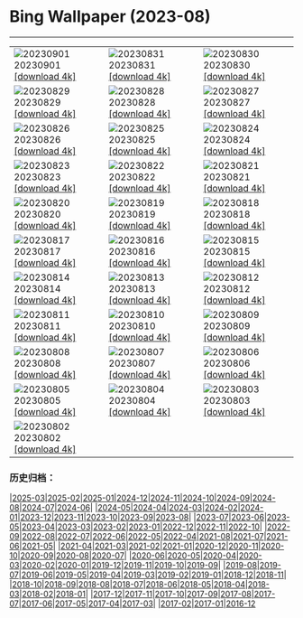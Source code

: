 # Bing Wallpaper (2023-08)
**************

<table><tr><td><img class="wallpaper" src="https://www.bing.com/th?id=OHR.TurkeyTailMush_EN-GB2359636986_1920x1080.jpg" alt="20230901"> 20230901 <a href="https://www.bing.com/th?id=OHR.TurkeyTailMush_EN-GB2359636986_UHD.jpg">[download 4k]</a></td><td><img class="wallpaper" src="https://www.bing.com/th?id=OHR.IronwoodCactus_EN-GB2435607805_1920x1080.jpg" alt="20230831"> 20230831 <a href="https://www.bing.com/th?id=OHR.IronwoodCactus_EN-GB2435607805_UHD.jpg">[download 4k]</a></td><td><img class="wallpaper" src="https://www.bing.com/th?id=OHR.NingalooShark_EN-GB2488880393_1920x1080.jpg" alt="20230830"> 20230830 <a href="https://www.bing.com/th?id=OHR.NingalooShark_EN-GB2488880393_UHD.jpg">[download 4k]</a></td></tr><tr><td><img class="wallpaper" src="https://www.bing.com/th?id=OHR.MangrovePark_EN-GB9980790677_1920x1080.jpg" alt="20230829"> 20230829 <a href="https://www.bing.com/th?id=OHR.MangrovePark_EN-GB9980790677_UHD.jpg">[download 4k]</a></td><td><img class="wallpaper" src="https://www.bing.com/th?id=OHR.DubrovnikHarbor_EN-GB2595523896_1920x1080.jpg" alt="20230828"> 20230828 <a href="https://www.bing.com/th?id=OHR.DubrovnikHarbor_EN-GB2595523896_UHD.jpg">[download 4k]</a></td><td><img class="wallpaper" src="https://www.bing.com/th?id=OHR.NottingHillCarnivalUK_EN-GB4084408815_1920x1080.jpg" alt="20230827"> 20230827 <a href="https://www.bing.com/th?id=OHR.NottingHillCarnivalUK_EN-GB4084408815_UHD.jpg">[download 4k]</a></td></tr><tr><td><img class="wallpaper" src="https://www.bing.com/th?id=OHR.MuseumIsland_EN-GB2659579604_1920x1080.jpg" alt="20230826"> 20230826 <a href="https://www.bing.com/th?id=OHR.MuseumIsland_EN-GB2659579604_UHD.jpg">[download 4k]</a></td><td><img class="wallpaper" src="https://www.bing.com/th?id=OHR.YellowstoneFalls_EN-GB2715423091_1920x1080.jpg" alt="20230825"> 20230825 <a href="https://www.bing.com/th?id=OHR.YellowstoneFalls_EN-GB2715423091_UHD.jpg">[download 4k]</a></td><td><img class="wallpaper" src="https://www.bing.com/th?id=OHR.SharkFinCove_EN-GB1405629426_1920x1080.jpg" alt="20230824"> 20230824 <a href="https://www.bing.com/th?id=OHR.SharkFinCove_EN-GB1405629426_UHD.jpg">[download 4k]</a></td></tr><tr><td><img class="wallpaper" src="https://www.bing.com/th?id=OHR.SkogafossWaterfall_EN-GB8609831067_1920x1080.jpg" alt="20230823"> 20230823 <a href="https://www.bing.com/th?id=OHR.SkogafossWaterfall_EN-GB8609831067_UHD.jpg">[download 4k]</a></td><td><img class="wallpaper" src="https://www.bing.com/th?id=OHR.TunisiaAmphitheatre_EN-GB8662535269_1920x1080.jpg" alt="20230822"> 20230822 <a href="https://www.bing.com/th?id=OHR.TunisiaAmphitheatre_EN-GB8662535269_UHD.jpg">[download 4k]</a></td><td><img class="wallpaper" src="https://www.bing.com/th?id=OHR.CotswoldEngland_EN-GB8705579866_1920x1080.jpg" alt="20230821"> 20230821 <a href="https://www.bing.com/th?id=OHR.CotswoldEngland_EN-GB8705579866_UHD.jpg">[download 4k]</a></td></tr><tr><td><img class="wallpaper" src="https://www.bing.com/th?id=OHR.StartPointLight_EN-GB8752172309_1920x1080.jpg" alt="20230820"> 20230820 <a href="https://www.bing.com/th?id=OHR.StartPointLight_EN-GB8752172309_UHD.jpg">[download 4k]</a></td><td><img class="wallpaper" src="https://www.bing.com/th?id=OHR.CameraSquirrel_EN-GB8816985093_1920x1080.jpg" alt="20230819"> 20230819 <a href="https://www.bing.com/th?id=OHR.CameraSquirrel_EN-GB8816985093_UHD.jpg">[download 4k]</a></td><td><img class="wallpaper" src="https://www.bing.com/th?id=OHR.AvatarMountain_EN-GB8866230548_1920x1080.jpg" alt="20230818"> 20230818 <a href="https://www.bing.com/th?id=OHR.AvatarMountain_EN-GB8866230548_UHD.jpg">[download 4k]</a></td></tr><tr><td><img class="wallpaper" src="https://www.bing.com/th?id=OHR.InfinityTaipei_EN-GB3498072213_1920x1080.jpg" alt="20230817"> 20230817 <a href="https://www.bing.com/th?id=OHR.InfinityTaipei_EN-GB3498072213_UHD.jpg">[download 4k]</a></td><td><img class="wallpaper" src="https://www.bing.com/th?id=OHR.KeyWestBridge_EN-GB5461803500_1920x1080.jpg" alt="20230816"> 20230816 <a href="https://www.bing.com/th?id=OHR.KeyWestBridge_EN-GB5461803500_UHD.jpg">[download 4k]</a></td><td><img class="wallpaper" src="https://www.bing.com/th?id=OHR.TaorminaSquare_EN-GB8740194258_1920x1080.jpg" alt="20230815"> 20230815 <a href="https://www.bing.com/th?id=OHR.TaorminaSquare_EN-GB8740194258_UHD.jpg">[download 4k]</a></td></tr><tr><td><img class="wallpaper" src="https://www.bing.com/th?id=OHR.GeckoLeaf_EN-GB5757875928_1920x1080.jpg" alt="20230814"> 20230814 <a href="https://www.bing.com/th?id=OHR.GeckoLeaf_EN-GB5757875928_UHD.jpg">[download 4k]</a></td><td><img class="wallpaper" src="https://www.bing.com/th?id=OHR.PerseidsOregon_EN-GB5150858972_1920x1080.jpg" alt="20230813"> 20230813 <a href="https://www.bing.com/th?id=OHR.PerseidsOregon_EN-GB5150858972_UHD.jpg">[download 4k]</a></td><td><img class="wallpaper" src="https://www.bing.com/th?id=OHR.ThreeElephants_EN-GB4525682311_1920x1080.jpg" alt="20230812"> 20230812 <a href="https://www.bing.com/th?id=OHR.ThreeElephants_EN-GB4525682311_UHD.jpg">[download 4k]</a></td></tr><tr><td><img class="wallpaper" src="https://www.bing.com/th?id=OHR.JupiterArtland_EN-GB9945954450_1920x1080.jpg" alt="20230811"> 20230811 <a href="https://www.bing.com/th?id=OHR.JupiterArtland_EN-GB9945954450_UHD.jpg">[download 4k]</a></td><td><img class="wallpaper" src="https://www.bing.com/th?id=OHR.WorldLionDay_EN-GB2950747752_1920x1080.jpg" alt="20230810"> 20230810 <a href="https://www.bing.com/th?id=OHR.WorldLionDay_EN-GB2950747752_UHD.jpg">[download 4k]</a></td><td><img class="wallpaper" src="https://www.bing.com/th?id=OHR.BathurstArt_EN-GB5230437301_1920x1080.jpg" alt="20230809"> 20230809 <a href="https://www.bing.com/th?id=OHR.BathurstArt_EN-GB5230437301_UHD.jpg">[download 4k]</a></td></tr><tr><td><img class="wallpaper" src="https://www.bing.com/th?id=OHR.MichaelsMountCornwall_EN-GB2571189638_1920x1080.jpg" alt="20230808"> 20230808 <a href="https://www.bing.com/th?id=OHR.MichaelsMountCornwall_EN-GB2571189638_UHD.jpg">[download 4k]</a></td><td><img class="wallpaper" src="https://www.bing.com/th?id=OHR.BodieNC_EN-GB1725462371_1920x1080.jpg" alt="20230807"> 20230807 <a href="https://www.bing.com/th?id=OHR.BodieNC_EN-GB1725462371_UHD.jpg">[download 4k]</a></td><td><img class="wallpaper" src="https://www.bing.com/th?id=OHR.NaganoPond_EN-GB0382059808_1920x1080.jpg" alt="20230806"> 20230806 <a href="https://www.bing.com/th?id=OHR.NaganoPond_EN-GB0382059808_UHD.jpg">[download 4k]</a></td></tr><tr><td><img class="wallpaper" src="https://www.bing.com/th?id=OHR.AtlanticPuffin_EN-GB2052526705_1920x1080.jpg" alt="20230805"> 20230805 <a href="https://www.bing.com/th?id=OHR.AtlanticPuffin_EN-GB2052526705_UHD.jpg">[download 4k]</a></td><td><img class="wallpaper" src="https://www.bing.com/th?id=OHR.GothicRuins_EN-GB8583804853_1920x1080.jpg" alt="20230804"> 20230804 <a href="https://www.bing.com/th?id=OHR.GothicRuins_EN-GB8583804853_UHD.jpg">[download 4k]</a></td><td><img class="wallpaper" src="https://www.bing.com/th?id=OHR.ZelenciSprings_EN-GB9091067954_1920x1080.jpg" alt="20230803"> 20230803 <a href="https://www.bing.com/th?id=OHR.ZelenciSprings_EN-GB9091067954_UHD.jpg">[download 4k]</a></td></tr><tr><td><img class="wallpaper" src="https://www.bing.com/th?id=OHR.CapitolButte_EN-GB7380981920_1920x1080.jpg" alt="20230802"> 20230802 <a href="https://www.bing.com/th?id=OHR.CapitolButte_EN-GB7380981920_UHD.jpg">[download 4k]</a></td><td></td><td></td></tr></table>

### 历史归档：

|[2025-03](/../2025-03/2025-03.md)|[2025-02](/../2025-02/2025-02.md)|[2025-01](/../2025-01/2025-01.md)|[2024-12](/../2024-12/2024-12.md)|[2024-11](/../2024-11/2024-11.md)|[2024-10](/../2024-10/2024-10.md)|[2024-09](/../2024-09/2024-09.md)|[2024-08](/../2024-08/2024-08.md)|[2024-07](/../2024-07/2024-07.md)|[2024-06](/../2024-06/2024-06.md)|
|[2024-05](/../2024-05/2024-05.md)|[2024-04](/../2024-04/2024-04.md)|[2024-03](/../2024-03/2024-03.md)|[2024-02](/../2024-02/2024-02.md)|[2024-01](/../2024-01/2024-01.md)|[2023-12](/../2023-12/2023-12.md)|[2023-11](/../2023-11/2023-11.md)|[2023-10](/../2023-10/2023-10.md)|[2023-09](/../2023-09/2023-09.md)|[2023-08](/2023-08.md)|
|[2023-07](/../2023-07/2023-07.md)|[2023-06](/../2023-06/2023-06.md)|[2023-05](/../2023-05/2023-05.md)|[2023-04](/../2023-04/2023-04.md)|[2023-03](/../2023-03/2023-03.md)|[2023-02](/../2023-02/2023-02.md)|[2023-01](/../2023-01/2023-01.md)|[2022-12](/../2022-12/2022-12.md)|[2022-11](/../2022-11/2022-11.md)|[2022-10](/../2022-10/2022-10.md)|
|[2022-09](/../2022-09/2022-09.md)|[2022-08](/../2022-08/2022-08.md)|[2022-07](/../2022-07/2022-07.md)|[2022-06](/../2022-06/2022-06.md)|[2022-05](/../2022-05/2022-05.md)|[2022-04](/../2022-04/2022-04.md)|[2021-08](/../2021-08/2021-08.md)|[2021-07](/../2021-07/2021-07.md)|[2021-06](/../2021-06/2021-06.md)|[2021-05](/../2021-05/2021-05.md)|
|[2021-04](/../2021-04/2021-04.md)|[2021-03](/../2021-03/2021-03.md)|[2021-02](/../2021-02/2021-02.md)|[2021-01](/../2021-01/2021-01.md)|[2020-12](/../2020-12/2020-12.md)|[2020-11](/../2020-11/2020-11.md)|[2020-10](/../2020-10/2020-10.md)|[2020-09](/../2020-09/2020-09.md)|[2020-08](/../2020-08/2020-08.md)|[2020-07](/../2020-07/2020-07.md)|
|[2020-06](/../2020-06/2020-06.md)|[2020-05](/../2020-05/2020-05.md)|[2020-04](/../2020-04/2020-04.md)|[2020-03](/../2020-03/2020-03.md)|[2020-02](/../2020-02/2020-02.md)|[2020-01](/../2020-01/2020-01.md)|[2019-12](/../2019-12/2019-12.md)|[2019-11](/../2019-11/2019-11.md)|[2019-10](/../2019-10/2019-10.md)|[2019-09](/../2019-09/2019-09.md)|
|[2019-08](/../2019-08/2019-08.md)|[2019-07](/../2019-07/2019-07.md)|[2019-06](/../2019-06/2019-06.md)|[2019-05](/../2019-05/2019-05.md)|[2019-04](/../2019-04/2019-04.md)|[2019-03](/../2019-03/2019-03.md)|[2019-02](/../2019-02/2019-02.md)|[2019-01](/../2019-01/2019-01.md)|[2018-12](/../2018-12/2018-12.md)|[2018-11](/../2018-11/2018-11.md)|
|[2018-10](/../2018-10/2018-10.md)|[2018-09](/../2018-09/2018-09.md)|[2018-08](/../2018-08/2018-08.md)|[2018-07](/../2018-07/2018-07.md)|[2018-06](/../2018-06/2018-06.md)|[2018-05](/../2018-05/2018-05.md)|[2018-04](/../2018-04/2018-04.md)|[2018-03](/../2018-03/2018-03.md)|[2018-02](/../2018-02/2018-02.md)|[2018-01](/../2018-01/2018-01.md)|
|[2017-12](/../2017-12/2017-12.md)|[2017-11](/../2017-11/2017-11.md)|[2017-10](/../2017-10/2017-10.md)|[2017-09](/../2017-09/2017-09.md)|[2017-08](/../2017-08/2017-08.md)|[2017-07](/../2017-07/2017-07.md)|[2017-06](/../2017-06/2017-06.md)|[2017-05](/../2017-05/2017-05.md)|[2017-04](/../2017-04/2017-04.md)|[2017-03](/../2017-03/2017-03.md)|
|[2017-02](/../2017-02/2017-02.md)|[2017-01](/../2017-01/2017-01.md)|[2016-12](/../2016-12/2016-12.md)